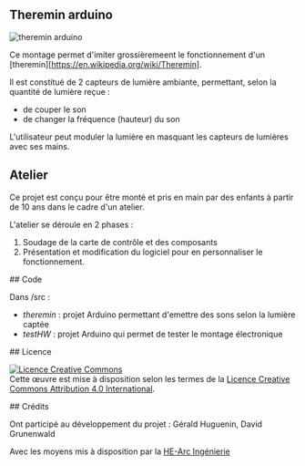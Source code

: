 ## Theremin arduino

![theremin arduino](https://cloud.githubusercontent.com/assets/1151212/20793162/fa3db516-b7c5-11e6-9552-122c4ab9747a.png)

Ce montage permet d'imiter grossièremeent le fonctionnement d'un [theremin][https://en.wikipedia.org/wiki/Theremin]. 

Il est constitué de 2 capteurs de lumière ambiante, permettant, selon la quantité de lumière reçue :
* de couper le son
* de changer la fréquence (hauteur) du son

L'utilisateur peut moduler la lumière en masquant les capteurs de lumières avec ses mains.

## Atelier 

Ce projet est conçu pour être monté et pris en main par des enfants à partir de 10 ans dans le cadre d'un atelier.

L'atelier se déroule en 2 phases :

1. Soudage de la carte de contrôle et des composants 
2. Présentation et modification du logiciel pour en  personnaliser le fonctionnement.

## Code 

Dans /src :

* *theremin* : projet Arduino permettant d'emettre des sons selon la lumière captée
* *testHW* : projet Arduino qui permet de tester le montage électronique

## Licence

<a rel="license" href="http://creativecommons.org/licenses/by/4.0/"><img alt="Licence Creative Commons" style="border-width:0" src="https://i.creativecommons.org/l/by/4.0/88x31.png" /></a><br />Cette œuvre est mise à disposition selon les termes de la <a rel="license" href="http://creativecommons.org/licenses/by/4.0/">Licence Creative Commons Attribution 4.0 International</a>.

## Crédits

Ont participé au développement du projet : Gérald Huguenin, David Grunenwald

Avec les moyens mis à disposition par la [HE-Arc Ingénierie](http://www.he-arc.ch/ingenierie)
